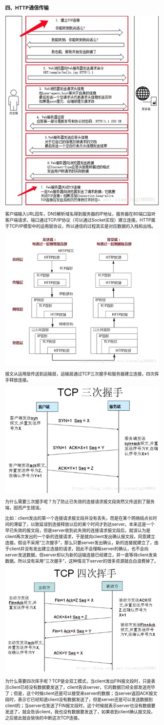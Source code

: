 ### 四、HTTP通信传输

![](../images/20180719094739178.jpg)

客户端输入URL回车，DNS解析域名得到服务器的IP地址，服务器在80端口监听客户端请求，端口通过TCP/IP协议（可以通过Socket实现）建立连接。HTTP属于TCP/IP模型中的运用层协议，所以通信的过程其实是对应数据的入栈和出栈。

![](../images/20180719094756330.jpg)

报文从运用层传送到运输层，运输层通过TCP三次握手和服务器建立连接，四次挥手释放连接。

![](../images/20180719110828114.png)

为什么需要三次握手呢？为了防止已失效的连接请求报文段突然又传送到了服务端，因而产生错误。

比如：client发出的第一个连接请求报文段并没有丢失，而是在某个网络结点长时间的滞留了，以致延误到连接释放以后的某个时间才到达server。本来这是一个早已失效的报文段，但是server收到此失效的连接请求报文段后，就误认为是client再次发出的一个新的连接请求，于是就向client发出确认报文段，同意建立连接。假设不采用“三次握手”，那么只要server发出确认，新的连接就建立了，由于client并没有发出建立连接的请求，因此不会理睬server的确认，也不会向server发送数据，但server却以为新的运输连接已经建立，并一直等待client发来数据。所以没有采用“三次握手”，这种情况下server的很多资源就白白浪费掉了。

![](../images/20180719110841774.png)

为什么需要四次挥手呢？TCP是全双工模式，当client发出FIN报文段时，只是表示client已经没有数据要发送了，client告诉server，它的数据已经全部发送完毕了；但是，这个时候client还是可以接受来server的数据；当server返回ACK报文段时，表示它已经知道client没有数据发送了，但是server还是可以发送数据到client的；当server也发送了FIN报文段时，这个时候就表示server也没有数据要发送了，就会告诉client，我也没有数据要发送了，如果收到client确认报文段，之后彼此就会愉快的中断这次TCP连接。